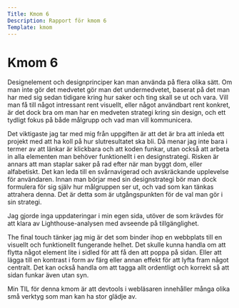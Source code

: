 ```yaml
---
Title: Kmom 6
Description: Rapport för kmom 6
Template: kmom
---
```


Kmom 6
==================

Designelement och designprinciper kan man använda på flera olika sätt. Om man inte gör det medvetet gör man det undermedvetet, baserat på det man har med sig sedan tidigare kring hur saker och ting skall se ut och vara. Vill man få till något intressant rent visuellt, eller något användbart rent konkret, är det dock bra om man har en medveten strategi kring sin design, och ett tydligt fokus på både målgrupp och vad man vill kommunicera.

Det viktigaste jag tar med mig från uppgiften är att det är bra att inleda ett projekt med att ha koll på hur slutresultatet ska bli. Då menar jag inte bara i termer av att länkar är klickbara och att koden funkar, utan också att arbeta in alla elementen man behöver funktionellt i en designstrategi. Risken är annars att man staplar saker på rad efter när man byggt dom, eller alfabetiskt. Det kan leda till en svårnavigerad och avskräckande upplevelse för användaren. Innan man börjar med sin designstrategi bör man dock formulera för sig själv hur målgruppen ser ut, och vad som kan tänkas attrahera denna. Det är detta som är utgångspunkten för de val man gör i sin strategi.

Jag gjorde inga uppdateringar i min egen sida, utöver de som krävdes för att klara av Lighthouse-analysen med avseende på tillgänglighet. 

The final touch tänker jag mig är det som binder ihop en webbplats till en visuellt och funktionellt fungerande helhet. Det skulle kunna handla om att flytta något element lite i sidled för att få den att poppa på sidan. Eller att lägga till en kontrast i form av färg eller annan effekt för att lyfta fram något centralt. Det kan också handla om att tagga allt ordentligt och korrekt så att sidan funkar även utan syn. 

Min TIL för denna kmom är att devtools i webläsaren innehåller många olika små verktyg som man kan ha stor glädje av.


